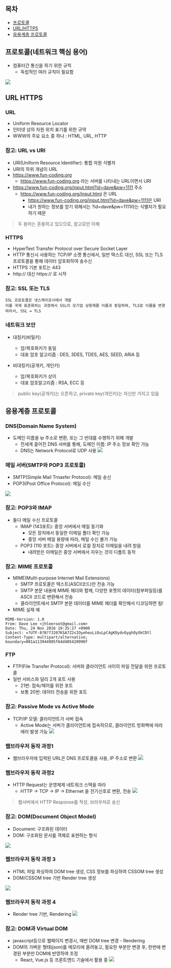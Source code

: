 ## 목차
- [프로토콜](#프로토콜네트워크-핵심-용어)
- [URL/HTTPS](#url-https)
- [응용계층 프로토콜](#응용계층-프로토콜)

## 프로토콜(네트워크 핵심 용어)
- 컴퓨터간 통신을 하기 위한 규칙
    - 독립적인 여러 규칙이 필요함

![](img/2022-05-30-18-20-58.png)


## URL HTTPS

### URL
- Uniform Resource Locator
- 인터넷 상의 자원 위치 표기를 위한 규약
- WWW의 주요 요소 중 하나 : HTML, URL, HTTP

### 참고: URL vs URI
- URI(Uniform Resource Identifier): 통합 자원 식별자
- URI의 하위 개념이 URL
- https://www.fun-coding.org
    - https://www.fun-coding.org 라는 서버를 나타내는 URL이면서 URI
- https://www.fun-coding.org/input.html?id=dave&pw=1111 주소
    - https://www.fun-coding.org/input.html 은 URL
        - https://www.fun-coding.org/input.html?id=dave&pw=1111은 URI
        - 내가 원하는 정보를 얻기 위해서는 ?id=dave&pw=1111라는 식별자가 필요하기 때문

> 두 용어는 혼용하고 있으므로, 참고로만 이해

### HTTPS
- HyperText Transfer Protocol over Secure Socket Layer
- HTTP 통신시 사용하는 TCP/IP 소켓 통신에서, 일반 텍스트 대신, SSL 또는 TLS 프로토콜을 통해 데이터 암호화하여 송수신
- HTTPS 기본 포트는 443
- http:// 대신 https:// 로 시작

### 참고: SSL 또는 TLS
```
SSL 프로토콜은 넷스케이프사에서 개발
이를 국제 표준화하는 과정에서 SSL이 모기업 상용제품 이름과 동일하여, TLS로 이름을 변경
따라서, SSL = TLS
```

### 네트워크 보안
- 대칭키(비밀키)
    - 암/복호화키가 동일
    - 대표 암호 알고리즘 : DES, 3DES, TDES, AES, SEED, ARIA 등

- 비대칭키(공개키, 개인키)
    - 암/복호화키가 상이
    - 대표 암호알고리즘 : RSA, ECC 등
    
> public key(공개키)는 오픈하고, private key(개인키)는 자신만 가지고 있음

## 응용계층 프로토콜

### DNS(Domain Name System)
- 도메인 이름을 ip 주소로 변환, 또는 그 반대를 수행하기 위해 개발
    - 전세계 흩어진 DNS 서버를 통해, 도메인 이름: IP 주소 정보 확인 가능
    - DNS는 Network Protocol로 UDP 사용
![](img/2022-06-02-05-56-33.png)

### 메일 서버(SMTP와 POP3 프로토콜)
- SMTP(Simple Mail Trnasfer Protocol): 메일 송신
- POP3(Post Office Protocol): 메일 수신

![](img/2022-06-02-06-00-33.png)

### 참고: POP3와 IMAP
- 둘다 메일 수신 프로토콜
    - IMAP (143포트): 중앙 서버에서 메일 동기화
        - 모든 장치에서 동일한 이메일 폴더 확인 가능
        - 중앙 서버 메일 용량에 따라, 메일 수신 불가 가능
    - POP3 (110 포트): 중앙 서버에서 로컬 장치로 이메일을 내려 받음
        - 내려받은 이메일은 중앙 서버에서 지우는 것이 디폴트 동작

### 참고: MIME 프로토콜
- MIME(Multi-purpose Internet Mail Extensions)
    - SMTP 프로토콜은 텍스트(ASCII코드)만 전송 가능
    - SMTP 본문 내용에 MIME 헤더와 함께, 다양한 포멧의 데이터(첨부파일등)를 ASCII 코드로 변환해서 전송
    - 클라이언트에서 SMTP 본문 데이터를 MIME 헤더를 확인해서 디코딩하면 됨!
- MIME 실제 예
```
MIME-Version: 1.0
From: Dave Lee <jhleeroot@gmail.com>
Date: Thu, 24 Nov 2016 19:35:27 +0900
Subject: =?UTF-8?B?7J207KSA7Z2sIOyeheuLiOuLpC4gKOydvOyghOyXkCDtl
Content-Type: multipart/alternative; boundary=001a113944905f64d405420990f
```

### FTP
- FTP(File Transfer Protocol): 서버와 클라이언트 사이의 파일 전달을 위한 프로토콜
- 일반 서비스와 달리 2개 포트 사용
    - 21번: 접속/제어를 위한 포트
    - 보통 20번: 데이터 전송을 위한 포트

### 참고: Passive Mode vs Active Mode
- TCP/IP 모델: 클라이언트가 서버 접속
    - Active Mode는 서버가 클라이언트에 접속하므로, 클라이언트 방화벽에 따라 에러 발생 가능
![](img/2022-06-02-06-10-37.png)

### 웹브라우저 동작 과정1
- 웹브라우저에 입력된 URL은 DNS 프로토콜을 사용, IP 주소로 변환
![](img/2022-06-02-06-12-31.png)

### 웹브라우저 동작 과정2
- HTTP Request는 운영체제 네트워크 스택을 따라
    - HTTP -> TCP -> IP -> Ethernet 을 전기신호로 변환, 전송
![](img/2022-06-02-06-14-20.png)

> 웹서버에서 HTTP Response를 작성, 브라우저로 송신

### 참고: DOM(Document Object Model)
- Document: 구조화된 데이터
- DOM: 구조화된 문서를 객체로 표현하는 형식

![](img/2022-06-02-06-16-15.png)

### 웹브라우저 동작 과정 3
- HTML 파일 파싱하여 DOM tree 생성, CSS 정보를 파싱하여 CSSOM tree 생성
- DOM/CSSOM tree 기반 Render tree 생성

![](img/2022-06-02-06-16-50.png)

### 웹브라우저 동작 과정 4
- Render tree 기반, Rendering
![](img/2022-06-02-06-17-14.png)

### 참고: DOM과 Virtual DOM
- javascript등으로 웹페이지 변경시, 매번 DOM tree 변경 - Rendering
- DOM의 가벼운 형태(json)를 메모리에 올려놓고, 필요한 부분만 변경 후, 한번에 변경된 부분만 DOM에 반영하여 조정
    - React, Vue.js 등 프론트엔드 기술에서 활용 중
![](img/2022-06-02-06-18-25.png)
